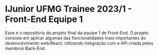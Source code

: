 <h1>IJunior UFMG Trainee 2023/1 - Front-End Equipe 1</h1>
Esse é o repositório do projeto final da equipe 1 de Front-End. O projeto consiste em aplicar algumas das funcionalidades mais importantes do desenvolvimento web/React. Utilzando integração com a API criada pelos membros Back-End.
